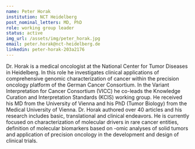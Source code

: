 ```yaml
---
name: Peter Horak
institution: NCT Heidelberg
post_nominal_letters: MD, PhD
role: working group leader
status: active
img_url: /assets/img/peter_horak.jpg
email: peter.horak@nct-heidelberg.de
linkedin: peter-horak-203a2176
---
```


Dr. Horak is a medical oncologist at the National Center for Tumor Diseases in Heidelberg. In this role he investigates clinical applications of comprehensive genomic characterization of cancer within the precision oncology platform of the German Cancer Consortium. In the Variant Interpretation for Cancer Consortium (VICC) he co-leads the Knowledge Curation and Interpretation Standards (KCIS) working group. He received his MD from the University of Vienna and his PhD (Tumor Biology) from the Medical University of Vienna. Dr. Horak authored over 40 articles  and his research includes basic, translational and clinical endeavors. He is currently focused on characterization of molecular drivers in rare cancer entities, definition of molecular biomarkers based on -omic analyses of solid tumors and application of precision oncology in the development and design of clinical trials.